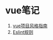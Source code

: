 # vue笔记

1.  [vue项目风格指南](https://cn.vuejs.org/v2/style-guide/)
2.  [Eslint规则](https://cloud.tencent.com/developer/chapter/12617)
